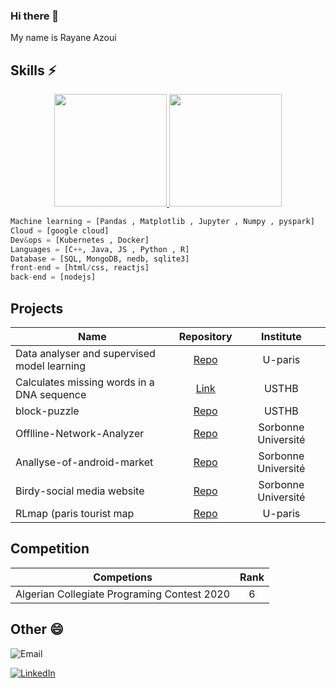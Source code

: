 ### Hi there 👋

<!--
**raaz1999/raaz1999** is a ✨ _special_ ✨ repository because its `README.md` (this file) appears on your GitHub profile.

Here are some ideas to get you started:

- 🔭 I’m currently working on ...
- 🌱 I’m currently learning ...
- 👯 I’m looking to collaborate on ...
- 🤔 I’m looking for help with ...
- 💬 Ask me about ...
- 📫 How to reach me: ...
- 😄 Pronouns: ...
- ⚡ Fun fact: ...
-->

My name is Rayane Azoui 

## Skills ⚡


<a href="https://github.com/raaz1999" >
	<p align="center">
  <img height="180em" src="https://github-readme-stats.vercel.app/api?username=raaz1999&theme=buefy&show_icons=true" />
  <img height="180em" src="https://github-readme-stats.vercel.app/api/top-langs/?username=raaz1999&theme=buefy&layout=compact" />
	</p
</a>



```python
Machine learning = [Pandas , Matplotlib , Jupyter , Numpy , pyspark]
Cloud = [google cloud]
Dev&ops = [Kubernetes , Docker]
Languages = [C++, Java, JS , Python , R]
Database = [SQL, MongoDB, nedb, sqlite3]
front-end = [html/css, reactjs]
back-end = [nodejs]
```

## Projects
	 	
| Name                                    | Repository  | Institute |
| --------------------------------------- |:-----------:| :--------:|
|Data analyser and supervised model learning|[Repo](https://github.com/Ghostooo/prog_web)|U-paris|
| Calculates missing words in a DNA sequence   | [Link](https://drive.google.com/file/d/15cCJDKLzLPUEBDqEtHjeUnPSkbXEq-4z/view?usp=sharing)     | USTHB |
| block-puzzle                            | [Repo](https://github.com/raaz1999/block-puzzle/tree/master/lilv4)     | USTHB |
| Offlline-Network-Analyzer                             | [Repo](https://github.com/raaz1999/Offlline-Network-Analyzer)     | Sorbonne Université |
| Anallyse-of-android-market                            | [Repo](https://github.com/raaz1999/Anallyse-of-android-market)     | Sorbonne Université |
| Birdy-social media website                           | [Repo](https://github.com/raaz1999/Birdy)     | Sorbonne Université |
| RLmap (paris tourist map |[Repo](https://github.com/raaz1999/web_pro)|U-paris|


## Competition 

| Competions                                   | Rank  |
| -------------------------------------------- |:-----:| 
|  Algerian Collegiate Programing Contest 2020 | 6     |

## Other 😄

<a><img alt="Email" src="https://img.shields.io/badge/Email-rayanazoui.9@gmail.com-red?style=flat-square&logo=gmail"></a>
</p>


<a href="https://www.linkedin.com/in/rayane-azoui-8771281a2/"><img alt="LinkedIn" src="https://img.shields.io/badge/LinkedIn-Rayane%20Azoui-blue?style=flat-square&logo=linkedin"></a>


